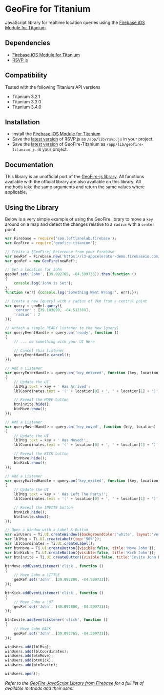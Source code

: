 # GeoFire for Titanium #

JavaScript library for realtime location queries using the [Firebase iOS Module for Titanium](https://github.com/LeftLaneLab/firebase-titanium).

## Dependencies ##

- [Firebase iOS Module for Titanium](https://github.com/LeftLaneLab/firebase-titanium)
- [RSVP.js](https://github.com/tildeio/rsvp.js)

## Compatibility ##

Tested with the following Titanium API versions

- Titanium 3.2.1
- Titanium 3.3.0
- Titanium 3.4.0

## Installation ##

- Install the [Firebase iOS Module for Titanium](https://github.com/LeftLaneLab/firebase-titanium)
- Save the [latest version](http://rsvpjs-builds.s3.amazonaws.com/rsvp-latest.js) of RSVP.js as `/app/lib/rsvp.js` in your project.
- Save the [latest version](https://github.com/LeftLaneLab/geofire-titanium/releases) of GeoFire-Titanium as `/app/lib/geofire-titanium.js` in your project.

## Documentation ##

This library is an unofficial port of the [GeoFire-js library](https://github.com/firebase/geofire-js). All functions available with the official library are also available on this library. All methods take the same arguments and return the same values where applicable.

## Using the Library ##

Below is a very simple example of using the GeoFire library to move a `key` around on a map and detect the changes relative to a `radius` with a `center` point.

```JavaScript
var Firebase = require('com.leftlanelab.firebase');
var GeoFire = require('geofire-titanium');

// Create a [GeoFire] Reference from your Firebase
var newRef = Firebase.new('https://l3-appcelerator-demo.firebaseio.com/geofire');
var geoRef = new GeoFire(newRef);

// Set a location for John
geoRef.set('John', [39.092765, -84.509733]).then(function ()
{
	console.log('John is Set');
},
function (err) {console.log('Something Went Wrong:', err);});

// Create a new [query] with a radius of 2km from a central point
var query = geoRef.query({
	'center' : [39.103090, -84.512308],
	'radius' : 2
});

// Attach a simple READY listener to the new [query]
var queryEventHandle = query.on('ready', function ()
{
	// ... do something with your UI Here

	// Cancel this listener
	queryEventHandle.cancel();
});

// Add a Listener
var queryEnterHandle = query.on('key_entered', function (key, location)
{
	// Update the UI
	lblMsg.text = key + ' Has Arrived';
	lblCoordinates.text = '(' + location[0] + ', ' + location[1] + ')';

	// Reveal the MOVE button
	btnInvite.hide();
	btnMove.show();
});

// Add a Listener
var queryMovedHandle = query.on('key_moved', function (key, location)
{
	// Update the UI
	lblMsg.text = key + ' Has Moved!';
	lblCoordinates.text = '(' + location[0] + ', ' + location[1] + ')';

	// Reveal the KICK button
	btnMove.hide();
	btnKick.show();
});

// Add a Listener
var queryExitedHandle = query.on('key_exited', function (key, location)
{
	// Update the UI
	lblMsg.text = key + ' Has Left The Party!';
	lblCoordinates.text = '(' + location[0] + ', ' + location[1] + ')';

	// Reveal the INVITE button
	btnKick.hide();
	btnInvite.show();
});

// Open a Window with a Label & Button
var winUsers = Ti.UI.createWindow({backgroundColor:'white', layout:'vertical'});
var lblMsg = Ti.UI.createLabel({top:'50%'});
var lblCoordinates = Ti.UI.createLabel();
var btnMove = Ti.UI.createButton({visible:false, title:'Move John'});
var btnKick = Ti.UI.createButton({visible:false, title:'Kick John'});
var btnInvite = Ti.UI.createButton({visible:false, title:'Invite John Back'});

btnMove.addEventListener('click', function ()
{
	// Move John a LITTLE
	geoRef.set('John', [39.092800, -84.509733]);
});

btnKick.addEventListener('click', function ()
{
	// Move John a LOT
	geoRef.set('John', [40.092800, -84.509733]);
});

btnInvite.addEventListener('click', function ()
{
	// Move John BACK
	geoRef.set('John', [39.092765, -84.509733]);
});

winUsers.add(lblMsg);
winUsers.add(lblCoordinates);
winUsers.add(btnMove);
winUsers.add(btnKick);
winUsers.add(btnInvite);

winUsers.open();
```

*Refer to the [GeoFire JavaScript Library from Firebase](https://github.com/firebase/geofire-js) for a full list of available methods and their uses.*